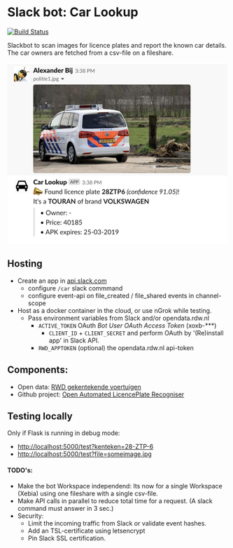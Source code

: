 # Slack bot: Car Lookup

[![Build Status](https://dev.azure.com/alexanderbij/alexanderbij/_apis/build/status/abij.car_lookup_slackbot?branchName=master)](https://dev.azure.com/alexanderbij/alexanderbij/_build/latest?definitionId=1&branchName=master)

Slackbot to scan images for licence plates and report the known car details. The car owners are fetched from a csv-file on a fileshare.

![slack-bot-car-lookup](docs/slackbot-car-lookup.png)

## Hosting

- Create an app in [api.slack.com](https://api.slack.com/apps)
    - configure `/car` slack commmand
    - configure event-api on file_created / file_shared events in channel-scope
- Host as a docker container in the cloud, or use nGrok while testing.
    - Pass environment variables from Slack and/or opendata.rdw.nl
        - `ACTIVE_TOKEN` OAuth _Bot User OAuth Access Token_ (xoxb-***)
            - `CLIENT_ID` + `CLIENT_SECRET` and perform OAuth by '(Re)install app' in Slack API.
        - `RWD_APPTOKEN` (optional) the opendata.rdw.nl api-token

## Components:

- Open data: [RWD gekentekende voertuigen](https://opendata.rdw.nl/Voertuigen/Open-Data-RDW-Gekentekende_voertuigen/m9d7-ebf2)
- Github project: [Open Automated LicencePlate Recogniser](https://github.com/openalpr/openalpr)

## Testing locally

Only if Flask is running in debug mode:

- [http://localhost:5000/test?kenteken=28-ZTP-6](http://localhost:5000/test?kenteken=28-ZTP-6)
- [http://localhost:5000/test?file=someimage.jpg](http://localhost:5000/test?file=someimage.jpg)


#### TODO's:

- Make the bot Workspace independend: Its now for a single Workspace (Xebia) using one fileshare with a single csv-file.
- Make API calls in parallel to reduce total time for a request. (A slack command must answer in 3 sec.)
- Security: 
    - Limit the incoming traffic from Slack or validate event hashes. 
    - Add an TSL-certificate using letsencrypt
    - Pin Slack SSL certification.